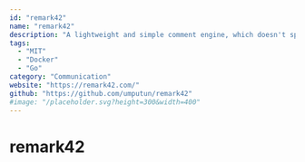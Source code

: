 ```yaml
---
id: "remark42"
name: "remark42"
description: "A lightweight and simple comment engine, which doesn't spy on users. It can be embedded into blogs, articles or any other place where readers add comments."
tags:
  - "MIT"
  - "Docker"
  - "Go"
category: "Communication"
website: "https://remark42.com/"
github: "https://github.com/umputun/remark42"
#image: "/placeholder.svg?height=300&width=400"
---
```


# remark42

